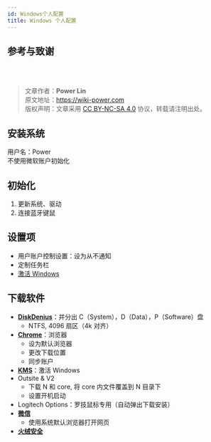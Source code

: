 ```yaml
---
id: Windows个人配置
title: Windows 个人配置
---
```




## 参考与致谢 



<br />

<br />

> 文章作者：**Power Lin**  
> 原文地址：<https://wiki-power.com>  
> 版权声明：文章采用 [CC BY-NC-SA 4.0](https://creativecommons.org/licenses/by/4.0/deed.zh) 协议，转载请注明出处。

## 安装系统

用户名：Power  
不使用微软账户初始化

## 初始化

1. 更新系统、驱动
2. 连接蓝牙键鼠

## 设置项

- 用户账户控制设置：设为从不通知
- 定制任务栏
- [激活 Windows](https://bobi.site/archives/57)

## 下载软件

- [**DiskDenius**](https://www.diskgenius.cn/download.php)：并分出 C（System），D（Data），P（Software）盘
  - NTFS, 4096 扇区（4k 对齐）
- [**Chrome**](https://www.google.cn/chrome/)：浏览器
  - 设为默认浏览器
  - 更改下载位置
  - 同步账户
- [**KMS**](https://github.com/linyuxuanlin/Windows-setup/blob/main/Software/System/KMS.exe)：激活 Windows
- Outsite & V2
  - 下载 N 和 core, 将 core 内文件覆盖到 N 目录下
  - 设置开机启动
- Logitech Options：罗技鼠标专用（自动弹出下载安装）
- [**微信**](https://pc.weixin.qq.com/?t=win_weixin&lang=zh_CN)
  - 使用系统默认浏览器打开网页
- [**火绒安全**](https://www.huorong.cn/)




